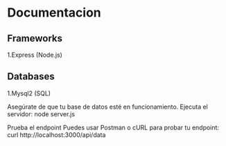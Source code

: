# Documentacion 
## Frameworks
1.Express (Node.js)
## Databases
1.Mysql2 (SQL)

Asegúrate de que tu base de datos esté en funcionamiento.
Ejecuta el servidor: node server.js

Prueba el endpoint
Puedes usar Postman o cURL para probar tu endpoint:  curl http://localhost:3000/api/data

